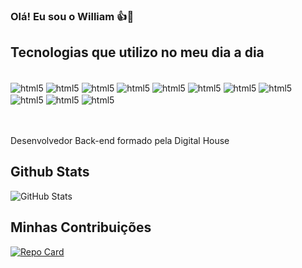 ### Olá! Eu sou o William 👍🤝



## Tecnologias que utilizo no meu dia a dia

<div style: "display: inline_block><br>
<img align = "center" alt = "html5" src = "https://img.shields.io/badge/HTML5-E34F26?style=for-the-badge&logo=html5&logoColor=white">
<img align = "center" alt = "html5" src = "https://img.shields.io/badge/CSS3-1572B6?style=for-the-badge&logo=css3&logoColor=white">
<img align = "center" alt = "html5" src = "https://img.shields.io/badge/JavaScript-323330?style=for-the-badge&logo=javascript&logoColor=F7DF1E">
<img align = "center" alt = "html5" src = "https://img.shields.io/badge/Sass-CC6699?style=for-the-badge&logo=sass&logoColor=white">
<img align = "center" alt = "html5" src = "https://img.shields.io/badge/Java-ED8B00?style=for-the-badge&logo=java&logoColor=white">
<img align = "center" alt = "html5" src = "https://img.shields.io/badge/React-20232A?style=for-the-badge&logo=react&logoColor=61DAFB">
<img align = "center" alt = "html5" src = "https://img.shields.io/badge/Bootstrap-563D7C?style=for-the-badge&logo=bootstrap&logoColor=white">
<img align = "center" alt = "html5" src = "https://img.shields.io/badge/Spring-6DB33F?style=for-the-badge&logo=spring&logoColor=white">
<img align = "center" alt = "html5" src = "https://img.shields.io/badge/MySQL-00000F?style=for-the-badge&logo=mysql&logoColor=white">
<img align = "center" alt = "html5" src = "https://img.shields.io/badge/Amazon_AWS-232F3E?style=for-the-badge&logo=amazon-aws&logoColor=white">
<img align = "center" alt = "html5" src = "https://img.shields.io/badge/Angular-000?style=for-the-badge&logo=angular&logoColor=C3002F">

</div><br><br>

Desenvolvedor Back-end formado pela Digital House


## Github Stats

![GitHub Stats](https://github-readme-stats.vercel.app/api?username=wkoju84&theme=solarized-dark&bg_color=#424281&border_color=30A3DC&show_icons=true&icon_color=30A3DC&title_color=E94D5F&text_color=#193094)

## Minhas Contribuições

[![Repo Card](https://github-readme-stats.vercel.app/api/pin/?username=wkoju84&repo=dio-lab-open-source&theme=blueberry&bg_color=#424281&border_color=30A3DC&show_icons=true&icon_color=30A3DC&title_color=E94D5F&text_color=#193094)](https://github.com/wkoju84/dio-lab-open-source)
